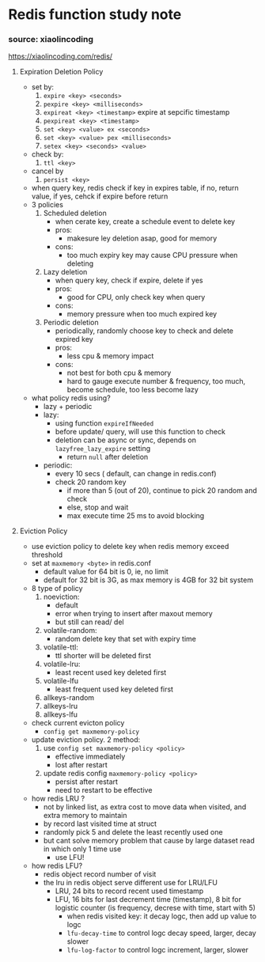 # Redis function study note
### source: xiaolincoding
https://xiaolincoding.com/redis/

1. Expiration Deletion Policy
    - set by:
        1. `expire <key> <seconds>`
        2. `pexpire <key> <milliseconds>`
        3. `expireat <key> <timestamp>` expire at sepcific timestamp
        4. `pexpireat <key> <timestamp>`
        5. `set <key> <value> ex <seconds>`
        6. `set <key> <value> pex <milliseconds>`
        7. `setex <key> <seconds> <value>`
    - check by:
        1. `ttl <key>`
    - cancel by
        1. `persist <key>`
    - when query key, redis check if key in expires table, if no, return value, if yes, cehck if expire before return
    - 3 policies
        1. Scheduled deletion
            - when cerate key, create a schedule event to delete key
            - pros:
                - makesure ley deletion asap, good for memory
            - cons:
                - too much expiry key may cause CPU pressure when deleting
        2. Lazy deletion
            - when query key, check if expire, delete if yes
            - pros:
                - good for CPU, only check key when query
            - cons:
                - memory pressure when too much expired key
        3. Periodic deletion
            - periodically, randomly choose key to check and delete expired key
            - pros:
                - less cpu & memory impact
            - cons:
                - not best for both cpu & memory
                - hard to gauge execute number & frequency, too much, become schedule, too less become lazy
    - what policy redis using?
        - lazy + periodic
        - lazy:
            - using function `expireIfNeeded`
            - before update/ query, will use this function to check
            - deletion can be async or sync, depends on `lazyfree_lazy_expire` setting
                - return `null` after deletion
        - periodic:
            - every 10 secs ( default, can change in redis.conf)
            - check 20 random key
                - if more than 5 (out of 20),  continue to pick 20 random and check
                - else, stop and wait
                - max execute time 25 ms to avoid blocking

2. Eviction Policy
    - use eviction policy to delete key when redis memory exceed threshold
    - set at `maxmemory <byte>` in redis.conf
        - default value for 64 bit is 0, ie, no limit
        - default for 32 bit is 3G, as max memory is 4GB for 32 bit system
    - 8 type of policy
        1. noeviction:
            - default
            - error when trying to insert after maxout memory
            - but still can read/ del
        2. volatile-random: 
            - random delete key that set with expiry time
        3. volatile-ttl:
            - ttl shorter will be deleted first
        4. volatile-lru:
            - least recent used key deleted first
        5. volatile-lfu
            - least frequent used key deleted first
        6. allkeys-random
        7. allkeys-lru
        8. allkeys-lfu
    - check current evicton policy
        - `config get maxmemory-policy`
    - update eviction policy. 2 method:
        1. use `config set maxmemory-policy <policy>`
            - effective immediately
            - lost after restart
        2. update redis config `maxmemory-policy <policy>`
            - persist after restart
            - need to restart to be effective
    - how redis LRU ?
        - not by linked list, as extra cost to move data when visited, and extra memory to maintain
        - by record last visited time at struct
        - randomly pick 5 and delete the least recently used one
        - but cant solve memory problem that cause by large dataset read in which only 1 time use
            - use LFU!
    - how redis LFU?
        - redis object record number of visit
        - the lru in redis object serve different use for LRU/LFU
            - LRU, 24 bits to record recent used timestamp
            - LFU, 16 bits for last decrement time (timestamp), 8 bit for logistic counter (is frequency, decrese with time, start with 5)
                - when redis visited key: it decay logc, then add up value to logc 
                - `lfu-decay-time` to control logc decay speed, larger, decay slower
                - `lfu-log-factor` to control logc increment, larger, slower

        